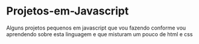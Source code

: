 # Projetos-em-Javascript
Alguns projetos pequenos em javascript que vou fazendo conforme vou aprendendo sobre esta linguagem e que misturam um pouco de html e css
